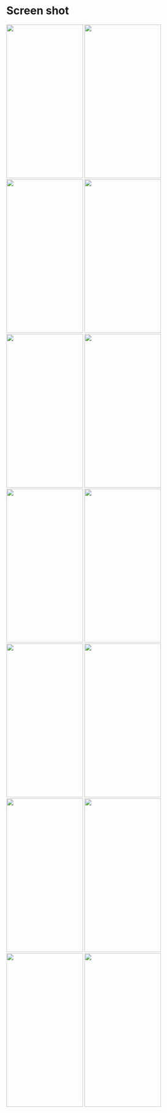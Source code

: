 # Screen shot

<img src = "https://user-images.githubusercontent.com/53982895/161985403-a67c71db-2656-45a9-892a-52ef50477d4b.png" width = "200" height = "400">  <img src = "https://user-images.githubusercontent.com/53982895/161985407-b19568b6-9d51-4ac5-991a-fba59bdfd428.png" width = "200" height = "400">
<img src = "https://user-images.githubusercontent.com/53982895/161985416-54d8f8a6-343b-40de-bb45-f6b48a60d3d2.png" width = "200" height = "400">  <img src = "https://user-images.githubusercontent.com/53982895/161985527-95c8babf-5e7a-4eb9-adb1-8cd0f0521710.png" width = "200" height = "400">
<img src = "https://user-images.githubusercontent.com/53982895/161985631-c17c4410-a0d4-4fee-8e54-ad0a31fce8e9.png" width = "200" height = "400">  <img src = "https://user-images.githubusercontent.com/53982895/161985703-eb3ed6c8-c4f4-4d08-bd32-0d502303f730.png" width = "200" height = "400">
<img src = "https://user-images.githubusercontent.com/53982895/161985733-a4007e96-6e18-4acc-9f7a-dd06b64f4674.png" width = "200" height = "400">
<img src = "https://user-images.githubusercontent.com/53982895/161985819-ac218819-fbcb-49a4-9c60-c7575286dbf0.png" width = "200" height = "400">  <img src = "https://user-images.githubusercontent.com/53982895/161986338-5ade9208-f11d-41a2-bb10-30b57c1b9e94.png" width = "200" height = "400">
<img src = "https://user-images.githubusercontent.com/53982895/161987104-ae2ea3a9-4000-4c82-a63e-0c227a957728.png" width = "200" height = "400">  <img src = "https://user-images.githubusercontent.com/53982895/161987315-9f50cec1-242c-425a-8e22-c09dfd769118.png" width = "200" height = "400">
<img src = "https://user-images.githubusercontent.com/53982895/161987769-ad87ecf2-23a4-4417-bf13-89651beab614.png" width = "200" height = "400">  <img src = "https://user-images.githubusercontent.com/53982895/161988153-5b52618c-cc71-49cd-a5a9-07e20cf00c75.png" width = "200" height = "400">
<img src = "https://user-images.githubusercontent.com/53982895/161988941-388a3179-10ab-4254-8e9a-187b1c5a4f2e.png" width = "200" height = "400">
